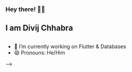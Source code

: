 ### Hey there! 👋🏻

## I am Divij Chhabra
##


- 🔭 I’m currently working on Flutter & Databases
- 😄 Pronouns: He/Him

-->
